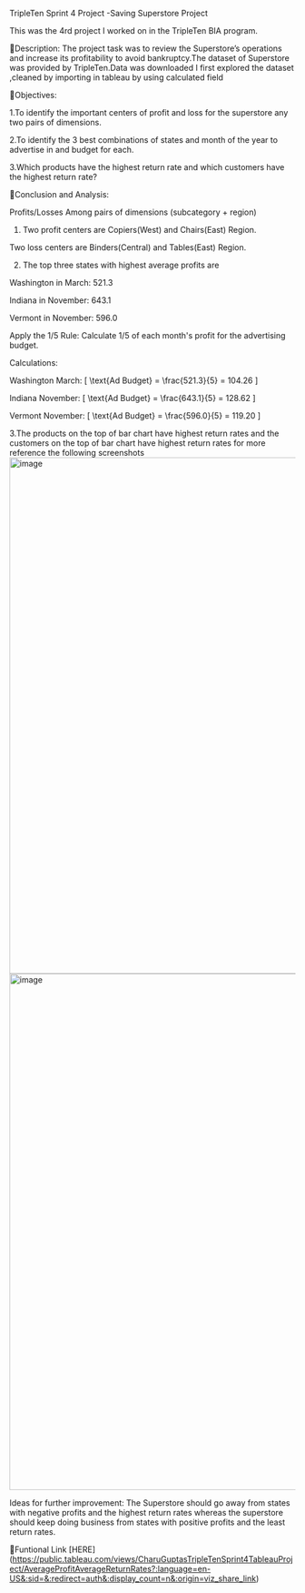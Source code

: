 TripleTen Sprint 4 Project -Saving Superstore  Project

This was the 4rd project I worked on in the TripleTen BIA program.

🔗Description: The project task was to review the Superstore’s operations and increase its profitability to avoid bankruptcy.The dataset of Superstore was provided by TripleTen.Data was downloaded I first explored the dataset ,cleaned by importing in tableau by using calculated field 

🔗Objectives:

1.To identify the important centers of profit and loss for the superstore any two pairs of dimensions.

2.To identify the 3 best combinations of states and month of the year to advertise in and budget for each.

3.Which products have the highest return rate and which customers have the highest return rate?

🔗Conclusion and Analysis:

 Profits/Losses  Among pairs of dimensions (subcategory + region)

1. Two profit centers are Copiers(West) and Chairs(East) Region.
 
  Two loss centers are Binders(Central) and Tables(East) Region.
 
2. The  top three states with highest average profits are
 
 Washington in March: 521.3
 
 Indiana in November: 643.1
 
 Vermont in November: 596.0
 
 Apply the 1/5 Rule:
 Calculate 1/5 of each month's profit for the advertising budget.
 
 Calculations:
 
 Washington March: [ \text{Ad Budget} = \frac{521.3}{5} = 104.26 ]
 
 Indiana November: [ \text{Ad Budget} = \frac{643.1}{5} = 128.62 ]
 
 Vermont November: [ \text{Ad Budget} = \frac{596.0}{5} = 119.20 ]
 
3.The products on the top of bar chart have highest return rates and the customers on the top of bar chart have highest return rates for more reference the following screenshots<img width="908" alt="image" src="https://github.com/user-attachments/assets/210c14db-4b9b-4311-b764-1495ea74e043">
<img width="908" alt="image" src="https://github.com/user-attachments/assets/00bd10f1-2c3d-4111-bec3-5964c320b9be">

Ideas for further improvement: The Superstore should go away from states with negative profits and the highest return rates
 whereas the superstore should keep doing business from states with positive profits and the least return rates.

🔗Funtional Link
[HERE]
(https://public.tableau.com/views/CharuGuptasTripleTenSprint4TableauProject/AverageProfitAverageReturnRates?:language=en-US&:sid=&:redirect=auth&:display_count=n&:origin=viz_share_link)




 
